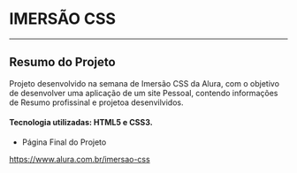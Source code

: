 # IMERSÃO CSS

***
## Resumo do Projeto

Projeto desenvolvido na semana de Imersão CSS da Alura, com o objetivo de desenvolver uma aplicação de um site Pessoal, contendo informações de Resumo profissinal e projetoa desenvilvidos.

#### Tecnologia utilizadas: HTML5 e CSS3.

- Página Final do Projeto



https://www.alura.com.br/imersao-css

